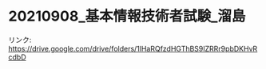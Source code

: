 # 20210908_基本情報技術者試験_溜島

リンク: https://drive.google.com/drive/folders/1lHaRQfzdHGThBS9IZRRr9pbDKHvRcdbD